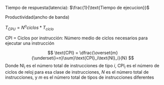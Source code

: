 Tiempo de respuesta(latencia): $\frac{1}{\text{Tiempo de ejecucion}}$

Productividad(ancho de banda)

$T_{CPU} = N^o ciclos * T_{ciclo}$  

$\text{CPI}$ = Ciclos por instrucción: Número medio de ciclos necesarios para ejecutar una instrucción

$$
\text{CPI} = \dfrac{\overset{m}{\underset{i=n}\sum}\text{CPI}_i\text{NI}_i}{N}
$$
Donde $\text{NI}_i$ es el número total de instrucciones de tipo $i$, $\text{CPI}_i$ es el número de ciclos de reloj para esa clase de instrucciones, $N$ es el número total de instrucciones, y $m$ es el número total de tipos de instrucciones diferentes